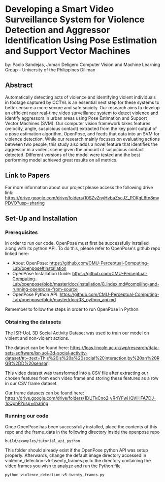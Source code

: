 # Developing a Smart Video Surveillance System for Violence Detection and Aggressor Identification Using Pose Estimation and Support Vector Machines
by: Paolo Sandejas, Jomari Deligero 
Computer Vision and Machine Learning Group - University of the Philippines Diliman

## Abstract

Automatically detecting acts of violence and identifying violent individuals in footage captured by CCTVs is an essential next step for these systems to better ensure a more secure and safe society. Our research aims to develop an efficient near real-time video surveillance system to detect violence and identify aggressors in urban areas using Pose Estimation and Support Vector Machines (SVM). Our computer vision framework takes features (velocity, angle, suspicious contact) extracted from the key point output of a pose estimation algorithm, OpenPose, and feeds that data into an SVM for violence detection. While our research mainly focuses on evaluating actions between two people, this study also adds a novel feature that identifies the aggressor in a violent scene given the amount of suspicious contact detected. Different versions of the model were tested and the best performing model achieved great results on all metrics.

## Link to Papers
For more information about our project please access the following drive link: https://drive.google.com/drive/folders/10SZvZnyHvbaZscJZ_POKgL8tn8mvPDVO?usp=sharing

## Set-Up and Installation
### Prerequisites
In order to run our code, OpenPose must first be successfully installed along with its python API. To do this, please refer to OpenPose's github repo linked here: 
- About OpenPose: https://github.com/CMU-Perceptual-Computing-Lab/openpose#installation
- OpenPose Installation Guide: https://github.com/CMU-Perceptual-Computing-Lab/openpose/blob/master/doc/installation/0_index.md#compiling-and-running-openpose-from-source
- OpenPose Python API: https://github.com/CMU-Perceptual-Computing-Lab/openpose/blob/master/doc/03_python_api.md

Remember to follow the steps in order to run OpenPose in Python

### Obtaining the datasets
The ISR-UoL 3D Social Activity Dataset was used to train our model on violent and non-violent actions. 

The dataset can be found here: https://lcas.lincoln.ac.uk/wp/research/data-sets-software/isr-uol-3d-social-activity-dataset/#:~:text=This%20is%20a%20social%20interaction,by%20an%20RGB%2DD%20sensor.

This video dataset was transformed into a CSV file after extracting our chosen features from each video frame and storing these features as a row in our CSV frame dataset.

Our frame datasets can be found here: https://drive.google.com/drive/folders/1DUTkCno2_vR4YFwHQVHlFA7DJ-1cQpnR?usp=sharing


### Running our code
Once OpenPose has been successfully installed, place the contents of this repo and the frame_data in the following directory inside the openpose repo
```
build/examples/tutorial_api_python
```
This folder should already exist if the OpenPose python API was setup properly. Afterwards, change the default image directory accessed in violence_detection-v5-twenty_frames.py to the directory containing the video frames you wish to analyze and run the Python file
```
python violence_detection-v5-twenty_frames.py
```


